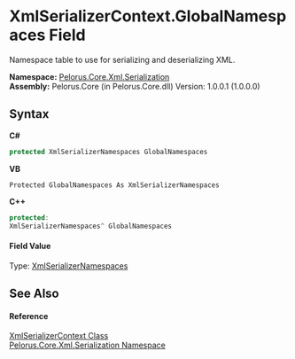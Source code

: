 # XmlSerializerContext.GlobalNamespaces Field
 

Namespace table to use for serializing and deserializing XML.

**Namespace:**&nbsp;<a href="9052B9D6">Pelorus.Core.Xml.Serialization</a><br />**Assembly:**&nbsp;Pelorus.Core (in Pelorus.Core.dll) Version: 1.0.0.1 (1.0.0.0)

## Syntax

**C#**<br />
``` C#
protected XmlSerializerNamespaces GlobalNamespaces
```

**VB**<br />
``` VB
Protected GlobalNamespaces As XmlSerializerNamespaces
```

**C++**<br />
``` C++
protected:
XmlSerializerNamespaces^ GlobalNamespaces
```


#### Field Value
Type: <a href="http://msdn2.microsoft.com/en-us/library/8e2fsfb7" target="_blank">XmlSerializerNamespaces</a>

## See Also


#### Reference
<a href="859B939D">XmlSerializerContext Class</a><br /><a href="9052B9D6">Pelorus.Core.Xml.Serialization Namespace</a><br />